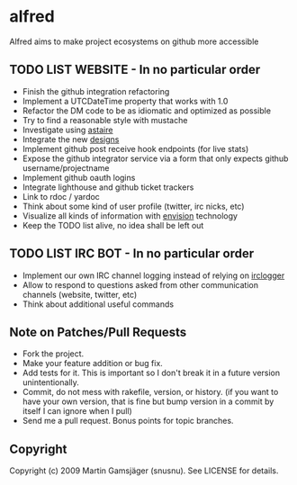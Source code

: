 # alfred

Alfred aims to make project ecosystems on github more accessible

## TODO LIST WEBSITE - In no particular order

* Finish the github integration refactoring
* Implement a UTCDateTime property that works with 1.0
* Refactor the DM code to be as idiomatic and optimized as possible
* Try to find a reasonable style with mustache
* Investigate using [astaire](http://github.com/carllerche/astaire)
* Integrate the new [designs](http://github.com/lukesutton/dm-www/commits/dynamic)
* Implement github post receive hook endpoints (for live stats)
* Expose the github integrator service via a form that only expects github username/projectname
* Implement github oauth logins
* Integrate lighthouse and github ticket trackers
* Link to rdoc / yardoc
* Think about some kind of user profile (twitter, irc nicks, etc)
* Visualize all kinds of information with [envision](http://github.com/michael/envision) technology
* Keep the TODO list alive, no idea shall be left out

## TODO LIST IRC BOT - In no particular order

* Implement our own IRC channel logging instead of relying on [irclogger](http://irclogger.com)
* Allow to respond to questions asked from other communication channels (website, twitter, etc)
* Think about additional useful commands

## Note on Patches/Pull Requests
 
* Fork the project.
* Make your feature addition or bug fix.
* Add tests for it. This is important so I don't break it in a
  future version unintentionally.
* Commit, do not mess with rakefile, version, or history.
  (if you want to have your own version, that is fine but
   bump version in a commit by itself I can ignore when I pull)
* Send me a pull request. Bonus points for topic branches.

## Copyright

Copyright (c) 2009 Martin Gamsjäger (snusnu). See LICENSE for details.
